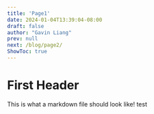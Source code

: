 ```yaml
---
title: 'Page1'
date: 2024-01-04T13:39:04-08:00
draft: false
author: "Gavin Liang"
prev: null
next: /blog/page2/
ShowToc: true
---
```

# First Header
This is what a markdown file should look like! test
